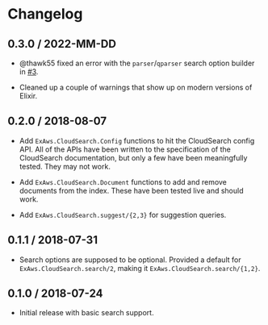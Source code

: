 # Changelog

## 0.3.0 / 2022-MM-DD

- @thawk55 fixed an error with the `parser`/`qparser` search option builder in
  [#3][].

- Cleaned up a couple of warnings that show up on modern versions of Elixir.

## 0.2.0 / 2018-08-07

- Add `ExAws.CloudSearch.Config` functions to hit the CloudSearch config API.
  All of the APIs have been written to the specification of the CloudSearch
  documentation, but only a few have been meaningfully tested. They may not
  work.

- Add `ExAws.CloudSearch.Document` functions to add and remove documents from
  the index. These have been tested live and should work.

- Add `ExAws.CloudSearch.suggest/{2,3}` for suggestion queries.

## 0.1.1 / 2018-07-31

- Search options are supposed to be optional. Provided a default for
  `ExAws.CloudSearch.search/2`, making it `ExAws.CloudSearch.search/{1,2}`.

## 0.1.0 / 2018-07-24

- Initial release with basic search support.

[#3]: https://github.com/KineticCafe/ex_aws_cloud_search/pulls/3
